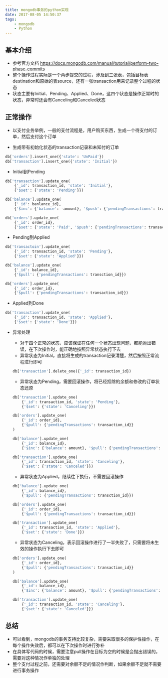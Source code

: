 ```yaml
---
title: mongodb事务的python实现
date: 2017-08-05 14:50:37
tags:
    - mongodb
    - Python
---
```


## 基本介绍
* 参考官方文档 https://docs.mongodb.com/manual/tutorial/perform-two-phase-commits
* 整个操作过程实际是一个两步提交的过程，涉及到三张表，包括目标表destination和原始的表source，还有一张transaction用来记录整个过程的状态
* 状态主要有Initial、Pending、Applied、Done，这四个状态是操作正常时的状态，异常时还会有Canceling和Canceled状态

## 正常操作
* 以支付业务举例，一般的支付流程是，用户购买东西，生成一个待支付的订单，然后支付这个订单

* 生成带有初始化状态的transaction记录和未知付的订单
``` python
db['orders'].insert_one({'state': 'UnPaid'})
db['transaction'].insert_one({'state': 'Initial'})
```
* Initial到Pending
``` python
db['transaction'].update_one(
    {'_id': transaction_id, 'state': 'Initial'}, 
    {'$set': {'state': 'Pending'}})

db['balance'].update_one(
    {'_id': banlance_id}, 
    {'$inc': {'balance': -amount}, '$push': {'pendingTransactions': transaction_id}})

db['orders'].update_one(
    {'_id': order_id}, 
    {'$set': {'state': 'Paid', '$push': {'pendingTransactions': transaction_id})
```

* Pending到Applied
``` python
db['transactoin'].update_one(
    {'_id': transaction_id, 'state': 'Pending'}, 
    {'$set': {'state': 'Applied'}})

db['balance'].update_one(
    {'_id': balance_id},
    {'$pull': {'pendingTransactions': transction_id}})

db['orders'].update_one(
    {'_id': order_id},
    {'$pull': {'pendingTransactions': transaction_id}})
```

* Applied到Done
``` python
db['transaction'].update_one(
    {'_id': transaction_id, 'state': 'Applied'},
    {'$set': {'state': 'Done'}})
```

* 异常处理
    * 对于四个正常的状态，应该保证在任何一个状态出现问题，都能抛出错误，在下次操作时，能正确地按照异常状态执行下去
    * 异常状态为Initial，直接将生成的transaction记录清楚，然后按照正常流程进行即可
    ``` python
    db['transaction'].delete_one({'_id': transaction_id})
    ```
    * 异常状态为Pending，需要回滚操作，将已经扣除的余额和修改的订单状态还原
    ``` python
    db['transaction'].update_one(
        {'_id': transaction_id, 'state': 'Pending'},
        {'$set': {'state': 'Canceling'}})
    
    db['orders'].update_one(
        {'_id': order_id},
        {'$pull': {'pendingTransactions': transaction_id}}
    )

    db['balance'].update_one(
        {'_id': balance_id},
        {'$inc': {'balance': amount}, '$pull': {'pendingTransactions': transaction_id}})

    db['transaction'].update_one(
        {'_id': transaction_id, 'state': 'Canceling'},
        {'$set': {'state': 'Canceled'}})
    ```

    * 异常状态为Applied，继续往下执行，不需要回滚操作
    ``` python
    db['balance'].update_one(
        {'_id': balance_id},
        {'$pull': {'pendingTransactions': transction_id}})

    db['orders'].update_one(
        {'_id': order_id},
        {'$pull': {'pendingTransactions': transaction_id}})

    db['transaction'].update_one(
        {'_id': transaction_id, 'state': 'Applied'},
        {'$set': {'state': 'Done'}})
    ```

    * 异常状态为Canceling，表示回滚操作进行了一半失败了，只需要将未生效的操作执行下去即可
    ``` python
    db['orders'].update_one(
        {'_id': order_id},
        {'$pull': {'pendingTransactions': transaction_id}}
    )

    db['balance'].update_one(
        {'_id': balance_id},
        {'$inc': {'balance': amount}, '$pull': {'pendingTransactions': transaction_id}})

    db['transaction'].update_one(
        {'_id': transaction_id, 'state': 'Canceling'},
        {'$set': {'state': 'Canceled'}})
    ```

## 总结
* 可以看到，mongodb的事务支持比较复杂，需要采取很多的保护性操作，在每个操作失效后，都可以在下次操作时进行弥补
* 在具体写代码的时候，需要注意pull操作在目标为空的时候是会抛出错误的，需要对这种情况作单独的处理
* 整个支付过程之前，还需要对余额不足的情况作判断，如果余额不足就不需要进行事务操作
